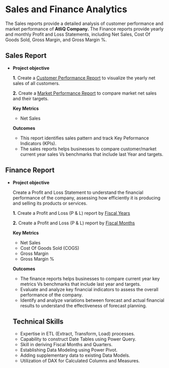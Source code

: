 # Sales and Finance Analytics
The Sales reports provide a detailed analysis of customer performance and market performance of **AtliQ Company.** The Finance reports provide yearly and monthly Profit and Loss Statements, including Net Sales, Cost Of Goods Sold, Gross Margin, and Gross Margin %.
## Sales Report


- **Project objective**
  
    **1.** Create a [Customer Performance Report](https://github.com/gvvreddy09/Sales-and-Finance-Analytics/blob/main/Customer%20Performance%20Report.pdf) to visualize the yearly net sales of all customers.
  
    **2.** Create a [Market Performance Report](https://github.com/gvvreddy09/Sales-and-Finance-Analytics/blob/main/Market%20Performance%20Report.pdf) to compare market net sales and their targets.

  **Key Metrics**

    - Net Sales

  **Outcomes**
    - This report identifies sales pattern and track Key Peformance Indicators (KPIs).
    - The sales reports helps businesses to compare customer/market current year sales Vs benchmarks that include last Year and targets.
## Finance Report

- **Project objective**

  Create a Profit and Loss Statement to understand the financial performance of the company, assessing how efficiently it is producing and selling its products or services.

  **1.** Create a Profit and Loss (P & L) report by [Fiscal Years](https://github.com/gvvreddy09/Sales-and-Finance-Analytics/blob/main/P%20%26%20L%20Statement%20By%20Years.pdf)  

  **2.** Create a Profit and Loss (P & L) report by [Fiscal Months](https://github.com/gvvreddy09/Sales-and-Finance-Analytics/blob/main/P%20%26%20L%20Statement%20By%20Months.pdf)

  **Key Metrics**

    - Net Sales
    - Cost Of Goods Sold (COGS)
    - Gross Margin
    - Gross Margin %

  **Outcomes**
    - The finance reports helps businesses to compare current year key metrics Vs benchmarks that include last year and targets.
    - Evaluate and analyze key financial indicators to assess the overall performance of the company.
    - Identify and analyze variations between forecast and actual financial results to understand the effectiveness of forecast planning.

  ## Technical Skills
    - Expertise in ETL (Extract, Transform, Load) processes.
    - Capability to construct Date Tables using Power Query.
    - Skill in deriving Fiscal Months and Quarters.
    - Establishing Data Modeling using Power Pivot.
    - Adding supplementary data to existing Data Models.
    - Utilization of DAX for Calculated Columns and Measures.
  
    
